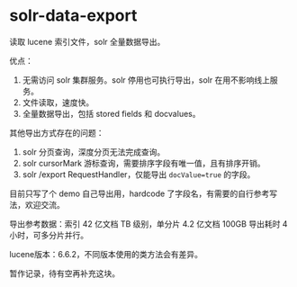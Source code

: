 # solr-data-export

读取 lucene 索引文件，solr 全量数据导出。

优点：
1. 无需访问 solr 集群服务。solr 停用也可执行导出，solr 在用不影响线上服务。
2. 文件读取，速度快。
3. 全量数据导出，包括 stored fields 和 docvalues。

其他导出方式存在的问题：
1. solr 分页查询，深度分页无法完成查询。
2. solr cursorMark 游标查询，需要排序字段有唯一值，且有排序开销。
3. solr /export RequestHandler，仅能导出 `docValue=true` 的字段。


目前只写了个 demo 自己导出用，hardcode 了字段名，有需要的自行参考写法，欢迎交流。

导出参考数据：索引 42 亿文档 TB 级别，单分片 4.2 亿文档 100GB 导出耗时 4 小时，可多分片并行。

lucene版本：6.6.2，不同版本使用的类方法会有差异。

暂作记录，待有空再补充这块。
